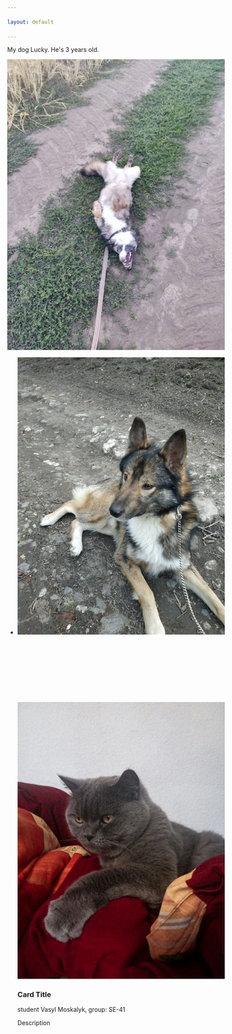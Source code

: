 ```yaml
---

layout: default

---
```


My dog Lucky. He's 3 years old.
<html>
    <img src="assets/images/img_lucky2.jpg" class="card_image" alt="" />
<div class ="content">
    <ul class="cards">
        <li>
<a class="card" style="width: fit-content; ">
    <img src="assets/images/img_lucky.jpg" class="card_image" alt="" />
    <div class="card__overlay">
      <div class="card__header">
        <svg class="card__arc" xmlns="http://www.w3.org/2000/svg"><path /></svg>                     
        <img class="card__thumb" src="assets/images/img1.png" alt="" />
        <div class="card__header-text">
          <h3 class="card__title">Card Title</h3>            
          <span class="card__status">student Vasyl Moskalyk, group: SE-41</span>
        </div>
      </div>
      <p class="card__description"> Description</p>
    </div>
  </a>  
  </li>
  </ul>
  </div>
  </html>
